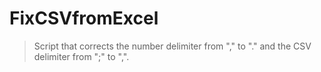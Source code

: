 # FixCSVfromExcel

> Script that corrects the number delimiter from "," to "." and the CSV delimiter from ";" to ",".
